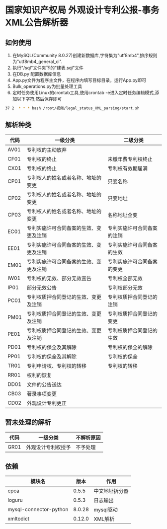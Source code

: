 # 国家知识产权局 外观设计专利公报-事务 XML公告解析器

## 如何使用

1. 在MySQL(Community 8.0.27)创建新数据库,字符集为"utf8mb4",排序规则为"utf8mb4_general_ci".
2. 执行"/sql"文件夹下的"建表.sql"文件
3. 在DB.py 配置数据库信息
4. App.py文件为程序主文件，在程序内填写目标目录，运行App.py即可
5. Bulk_operations.py为批量处理工具
6. 定时任务使用Linux的crontab工具,使用crontab -e进入定时任务编辑模式,添加以下字符,然后保存即可
 ```sh
37 2  * * * bash /root/视频/legal_status_XML_parsing/start.sh
 ```
  



## 解析种类

|代码|一级分类|二级分类|
|----------|---------------------|---------------|
| AV01  | 专利权的主动放弃            |               |
| CF01  | 专利权的终止              | 未缴年费专利权终止     |
| CX01  | 专利权的终止              | 专利权有效期届满      |
| CP01  | 专利权人的姓名或者名称、地址的变更   | 只变名称          |
| CP02  | 专利权人的姓名或者名称、地址的变更   | 只变地址          |
| CP03  | 专利权人的姓名或者名称、地址的变更   | 名称地址全变        |
| EC01  | 专利实施许可合同备案的生效、变更及注销 | 专利实施许可合同备案的注销 |
| EE01  | 专利实施许可合同备案的生效、变更及注销 | 专利实施许可合同备案的生效 |
| EM01  | 专利实施许可合同备案的生效、变更及注销 | 专利实施许可合同备案的变更 |
| IW01 | 专利权的无效、部分无效宣告       | 专利权全部无效       |
| IP01 | 部分无效公告   |  专利权部分无效 |
| PC01 | 专利权质押合同登记的生效、变更及注销  | 专利权质押合同登记的注销  |
| PM01 | 专利权质押合同登记的生效、变更及注销  |专利权质押合同登记的变更|
| PE01 | 专利权质押合同登记的生效、变更及注销  | 专利权质押合同登记的生效  |
| PD01 | 专利权的保全及其解除          |      专利权的保全的解除             |
| PP01 | 专利权的保全及其解除          | 专利权的保全        |
| TR01 | 专利申请权、专利权的转移        | 专利权的转移        |
| RR01 | 权利的恢复     | |
| DD01 | 文件的公告送达   ||
| CB03 | 著录事项变更    | |
| CD02 | 外观设计专利更正  ||

## 暂未处理的解析

|代码|一级分类| 不解析原因|
|----------|---------------------|---------------------|
| GR01 | 外观设计专利权授予 |不予处理|

## 依赖

|  模块名|版本|作用|
|----------|---------------------|---------------|
|  cpca                   |0.5.5       |中文地址拆分器|
|  loguru                 |0.5.3       |日志输出|
|  mysql-connector-python |8.0.28      |mysql驱动|
|  xmltodict              |0.12.0      |XML解析|

